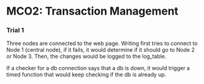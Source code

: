 # MCO2: Transaction Management
### Trial 1
Three nodes are connected to the web page. Writing first tries to connect to Node 1 (central node), if it fails, it would determine if it should go to Node 2 or Node 3. Then, the changes would be logged to the log_table.

If a checker for a db connection says that a db is down, it would trigger a timed function that would keep checking if the db is already up.
